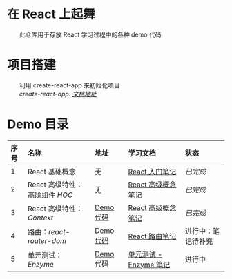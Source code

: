 # 在 React 上起舞
&emsp;&emsp;此仓库用于存放 React 学习过程中的各种 demo 代码

# 项目搭建
&emsp;&emsp;利用 create-react-app 来初始化项目  
_&emsp;&emsp;create-react-app: [文档地址](https://www.html.cn/create-react-app/docs/getting-started/)_
 
# Demo 目录
| 序号 | 名称 | 地址 | 学习文档 | 状态 |
| :- | :- | :- | :- | :- |
| 1 | React 基础概念 | 无 | [React 入门笔记](http://note.youdao.com/noteshare?id=8545e08c365c3c9984166dbbf7f98725) | _已完成_ |
| 2 | React 高级特性：高阶组件 _HOC_ | 无 | [React 高级概念笔记](http://note.youdao.com/noteshare?id=45cd8c8fe3436158bade7d888af630b8) | _已完成_ |
| 3 | React 高级特性：_Context_ | [Demo 代码](https://github.com/beblueblue/danceOnReact/tree/master/src/pages/contextDemo) | [React 高级概念笔记](http://note.youdao.com/noteshare?id=45cd8c8fe3436158bade7d888af630b8) | _已完成_ |
| 4 | 路由：_react-router-dom_ | [Demo 代码](https://github.com/beblueblue/danceOnReact/tree/master/src/pages/routeDemo) | [React 路由笔记](http://note.youdao.com/noteshare?id=4fbc5e42a19d359b23e1d295b647f5c5) | 进行中：笔记待补充 |
| 5 | 单元测试：_Enzyme_ | [Demo 代码](https://github.com/beblueblue/danceOnReact/tree/master/src/pages/priceDemo) | [单元测试 - Enzyme 笔记](http://note.youdao.com/noteshare?id=84e434ccb86be0cac49869da8f786054) | 进行中 |

